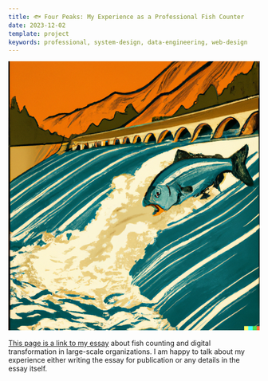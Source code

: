 ```yaml
---
title: 🐟 Four Peaks: My Experience as a Professional Fish Counter
date: 2023-12-02
template: project
keywords: professional, system-design, data-engineering, web-design
---
```

![fish essay](./img/fish-essay-1.png "Prompt for generating this image: frothing waves in the middle of the spillway of a hydroelectric dam, shown by a bridge across a river with many arches, with a fish jumping downstream, in the style of a works-progress administration vintage poster")

[This page is a link to my essay](https://thegradient.pub/salmon-in-the-loop/) about fish counting and digital transformation in large-scale organizations. I am happy to talk about my experience either writing the essay for publication or any details in the essay itself.